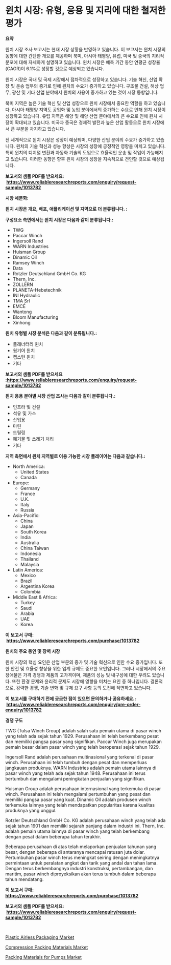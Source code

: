 <p><h1>윈치 시장: 유형, 응용 및 지리에 대한 철저한 평가</h1></p><p><strong>요약</strong></p>
<p><p>윈치 시장 조사 보고서는 현재 시장 상황을 반영하고 있습니다. 이 보고서는 윈치 시장의 동향에 대한 간단한 개요를 제공하며 북미, 아시아 태평양, 유럽, 미국 및 중국의 지리적 분포에 대해 자세하게 설명하고 있습니다. 윈치 시장은 예측 기간 동안 연평균 성장율(CAGR)이 6.1%로 성장할 것으로 예상되고 있습니다.</p><p>윈치 시장은 국내 및 국제 시장에서 점차적으로 성장하고 있습니다. 기술 혁신, 산업 확장 및 운송 업무의 증가로 인해 윈치의 수요가 증가하고 있습니다. 구조물 건설, 해상 업무, 광산 및 기타 산업 분야에서 윈치의 사용이 증가하고 있는 것이 시장 동향입니다.</p><p>북미 지역은 높은 기술 혁신 및 산업 성장으로 윈치 시장에서 중요한 역할을 하고 있습니다. 아시아 태평양 지역도 공업화 및 농업 분야에서의 증가하는 수요로 인해 윈치 시장이 성장하고 있습니다. 유럽 지역은 해양 및 해양 산업 분야에서의 큰 수요로 인해 윈치 시장이 확대되고 있습니다. 미국과 중국은 경제적 발전과 높은 산업 활동으로 윈치 시장에서 큰 부분을 차지하고 있습니다.</p><p>전 세계적으로 윈치 시장은 성장이 예상되며, 다양한 산업 분야의 수요가 증가하고 있습니다. 윈치의 기술 혁신과 성능 향상은 시장의 성장에 긍정적인 영향을 미치고 있습니다.특히 윈치의 디지털 변환과 자동화 기술의 도입으로 효율적인 운송 및 작업이 가능해지고 있습니다. 이러한 동향은 향후 윈치 시장의 성장을 지속적으로 견인할 것으로 예상됩니다.</p></p>
<p><strong>보고서의 샘플 PDF를 받으세요: &nbsp;<a href="https://www.reliableresearchreports.com/enquiry/request-sample/1013782">https://www.reliableresearchreports.com/enquiry/request-sample/1013782</a></strong></p>
<p><strong>시장 세분화:</strong></p>
<p><strong> 윈치 시장은 개요, 배포, 애플리케이션 및 지역으로 더 분류됩니다. :</strong></p>
<p><strong>구성요소 측면에서는 윈치 시장은 다음과 같이 분류됩니다.:</strong></p>
<p><ul><li>TWG</li><li>Paccar Winch</li><li>Ingersoll Rand</li><li>WARN Industries</li><li>Huisman Group</li><li>Dinamic Oil</li><li>Ramsey Winch</li><li>Data</li><li>Rotzler Deutschland GmbH Co. KG</li><li>Thern, Inc.</li><li>ZOLLERN</li><li>PLANETA-Hebetechnik</li><li>INI Hydraulic</li><li>TMA Srl</li><li>EMCÉ</li><li>Wantong</li><li>Bloom Manufacturing</li><li>Xinhong</li></ul></p>
<p><strong> 윈치 유형별 시장 분석은 다음과 같이 분류됩니다.:</strong></p>
<p><ul><li>플래너터리 윈치</li><li>웜기어 윈치</li><li>캡스턴 윈치</li><li>기타</li></ul></p>
<p><strong>보고서의 샘플 PDF를 받으세요 :<a href="https://www.reliableresearchreports.com/enquiry/request-sample/1013782">https://www.reliableresearchreports.com/enquiry/request-sample/1013782</a></strong></p>
<p><strong> 윈치 응용 분야별 시장 산업 조사는 다음과 같이 분류됩니다.:</strong></p>
<p><ul><li>인프라 및 건설</li><li>석유 및 가스</li><li>산업용</li><li>마린</li><li>드릴링</li><li>폐기물 및 쓰레기 처리</li><li>기타</li></ul></p>
<p><strong>지역 측면에서 윈치 지역별로 이용 가능한 시장 플레이어는 다음과 같습니다.:</strong></p>
<p><ul>
    <li>
        North America:
        <ul>
            <li>United States</li>
            <li>Canada</li>
        </ul>
    </li>
    <li>
        Europe:
        <ul>
            <li>Germany</li>
            <li>France</li>
            <li>U.K.</li>
            <li>Italy</li>
            <li>Russia</li>
        </ul>
    </li>
    <li>
        Asia-Pacific:
        <ul>
            <li>China</li>
            <li>Japan</li>
            <li>South Korea</li>
            <li>India</li>
            <li>Australia</li>
            <li>China Taiwan</li>
            <li>Indonesia</li>
            <li>Thailand</li>
            <li>Malaysia</li>
        </ul>
    </li>
    <li>
        Latin America:
        <ul>
            <li>Mexico</li>
            <li>Brazil</li>
            <li>Argentina Korea</li>
            <li>Colombia</li>
        </ul>
    </li>
    <li>
        Middle East & Africa:
        <ul>
            <li>Turkey</li>
            <li>Saudi</li>
            <li>Arabia</li>
            <li>UAE</li>
            <li>Korea</li>
        </ul>
    </li>
    </ul></p>
<p><strong>이 보고서 구매: &nbsp;<a href="https://www.reliableresearchreports.com/purchase/1013782">https://www.reliableresearchreports.com/purchase/1013782</a></strong></p>
<p><strong>윈치의 주요 동인 및 장벽 시장</strong></p>
<p><p>윈치 시장의 핵심 요인은 산업 부문의 증가 및 기술 혁신으로 인한 수요 증가입니다. 또한 안전 및 효율성 향상을 위한 업계 규제도 중요한 요인입니다. 그러나 시장에서의 주요 장애물은 가격 경쟁과 제품의 고가격이며, 제품의 성능 및 내구성에 대한 우려도 있습니다. 또한 환경 문제와 윤리적 문제도 시장에 영향을 미치는 요인 중 하나입니다. 결론적으로, 강력한 경쟁, 기술 변화 및 규제 요구 사항 등의 도전에 직면하고 있습니다.</p></p>
<p><strong>이 보고서를 구매하기 전에 궁금한 점이 있으면 문의하거나 공유하세요.: &nbsp;<a href="https://www.reliableresearchreports.com/enquiry/pre-order-enquiry/1013782">https://www.reliableresearchreports.com/enquiry/pre-order-enquiry/1013782</a></strong></p>
<p><strong>경쟁 구도</strong></p>
<p><p>TWG (Tulsa Winch Group) adalah salah satu pemain utama di pasar winch yang telah ada sejak tahun 1929. Perusahaan ini telah berkembang pesat dan memiliki pangsa pasar yang signifikan. Paccar Winch juga merupakan pemain besar dalam pasar winch yang telah beroperasi sejak tahun 1929.</p><p>Ingersoll Rand adalah perusahaan multinasional yang terkenal di pasar winch. Perusahaan ini telah tumbuh dengan pesat dan memperluas jangkauan produknya. WARN Industries adalah pemain utama lainnya di pasar winch yang telah ada sejak tahun 1948. Perusahaan ini terus bertumbuh dan mengalami peningkatan penjualan yang signifikan.</p><p>Huisman Group adalah perusahaan internasional yang terkemuka di pasar winch. Perusahaan ini telah mengalami pertumbuhan yang pesat dan memiliki pangsa pasar yang kuat. Dinamic Oil adalah produsen winch terkemuka lainnya yang telah mendapatkan popularitas karena kualitas produknya yang unggul.</p><p>Rotzler Deutschland GmbH Co. KG adalah perusahaan winch yang telah ada sejak tahun 1901 dan memiliki sejarah panjang dalam industri ini. Thern, Inc. adalah pemain utama lainnya di pasar winch yang telah berkembang dengan pesat dalam beberapa tahun terakhir.</p><p>Beberapa perusahaan di atas telah melaporkan penjualan tahunan yang besar, dengan beberapa di antaranya mencapai ratusan juta dolar. Pertumbuhan pasar winch terus meningkat seiring dengan meningkatnya permintaan untuk peralatan angkat dan tarik yang andal dan tahan lama. Dengan terus berkembangnya industri konstruksi, pertambangan, dan maritim, pasar winch diproyeksikan akan terus tumbuh dalam beberapa tahun mendatang.</p></p>
<p><strong>이 보고서 구매: &nbsp; <a href="https://www.reliableresearchreports.com/purchase/1013782">https://www.reliableresearchreports.com/purchase/1013782</a></strong></p>
<p><strong>보고서의 샘플 PDF를 받으세요: &nbsp;<a href="https://www.reliableresearchreports.com/enquiry/request-sample/1013782">https://www.reliableresearchreports.com/enquiry/request-sample/1013782</a></strong><strong></strong></p>
<p>&nbsp;</p>
<p><p><a href="https://github.com/peachesmcdowel1/Market-Research-Report-List-1/blob/main/plastic-airless-packaging-market.md">Plastic Airless Packaging Market</a></p><p><a href="https://github.com/nicoletavirag/Market-Research-Report-List-2/blob/main/compression-packing-materials-market.md">Compression Packing Materials Market</a></p><p><a href="https://github.com/redneck06/Market-Research-Report-List-2/blob/main/packing-materials-for-pumps-market.md">Packing Materials for Pumps Market</a></p></p>